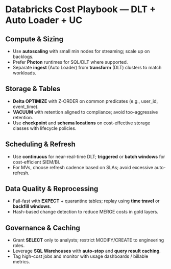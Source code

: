 # Databricks Cost Playbook — DLT + Auto Loader + UC

## Compute & Sizing
- Use **autoscaling** with small min nodes for streaming; scale up on backlogs.
- Prefer **Photon** runtimes for SQL/DLT where supported.
- Separate **ingest** (Auto Loader) from **transform** (DLT) clusters to match workloads.

## Storage & Tables
- **Delta OPTIMIZE** with Z-ORDER on common predicates (e.g., user_id, event_time).
- **VACUUM** with retention aligned to compliance; avoid too-aggressive retention.
- Use **checkpoint** and **schema locations** on cost-effective storage classes with lifecycle policies.

## Scheduling & Refresh
- Use **continuous** for near-real-time DLT; **triggered** or **batch windows** for cost-efficient SIEM/BI.
- For MVs, choose refresh cadence based on SLAs; avoid excessive auto-refresh.

## Data Quality & Reprocessing
- Fail-fast with **EXPECT** + quarantine tables; replay using **time travel** or **backfill windows**.
- Hash-based change detection to reduce MERGE costs in gold layers.

## Governance & Caching
- Grant **SELECT** only to analysts; restrict MODIFY/CREATE to engineering roles.
- Leverage **SQL Warehouses** with **auto-stop** and **query result caching**.
- Tag high-cost jobs and monitor with usage dashboards / billable metrics.
